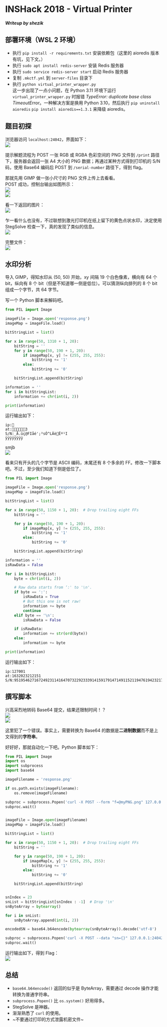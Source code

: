 # INSHack 2018 - Virtual Printer
***Writeup by shezik***

## 部署环境（WSL 2 环境）
- 执行 `pip install -r requirements.txt` 安装依赖包（这里的 aioredis 版本有坑，见下文。）
- 执行 `sudo apt install redis-server` 安装 Redis 服务器
- 执行 `sudo service redis-server start` 启动 Redis 服务器
- 复制 `.mkctf.yml` 到 `server-files` 目录下
- 执行 `python virtual_printer_wrapper.py`  
  这一步出现了一点小问题，在 Python 3.11 环境下运行 `virtual_printer_wrapper.py` 时报错 *TypeError: duplicate base class TimeoutError*。一种解决方案是换用 Python 3.10，然后执行 `pip uninstall aioredis` `pip install aioredis==1.3.1` 来降级 aioredis。

## 题目初探
浏览器访问 `localhost:24042`，界面如下：  
![](assets/mainPage.png)

提示解题流程为 POST 一张 RGB 或 RGBA 色彩空间的 PNG 文件到 `/print` 路径下，服务器会返回一张 A4 大小的 PNG 数据；再通过某种方式得到打印机的 S/N 码，使用 Base64 编码后 POST 到 `/serial-number` 路径下，得到 flag。

那就先用 GIMP 做一张小尺寸的 PNG 文件上传上去看看。  
POST 成功，控制台输出如图所示：  
![](assets/serverLog.png)  
![](assets/curlResult.png)

看一下返回的图片：  
![](assets/response.png)

乍一看什么也没有，不过联想到激光打印机在纸上留下的黄色点状水印，决定使用 StegSolve 检查一下，真的发现了类似的信息。  
![](assets/stegSolve.png)

完整文件：  
![](assets/solved.bmp)

## 水印分析
导入 GIMP，得知水印从 (50, 50) 开始，xy 间隔 19 个白色像素，横向有 64 个 bit，纵向有 8 个 bit（但是不知道哪一侧是低位）。可以猜测纵向排列的 8 个 bit 组成一个字节，共 64 字节。

写一个 Python 脚本来解码吧。  
```python
from PIL import Image

imageFile = Image.open('response.png')
imageMap = imageFile.load()

bitStringList = list()

for x in range(50, 1310 + 1, 20):
    bitString = ''
    for y in range(50, 190 + 1, 20):
        if imageMap[x, y] != (255, 255, 255):
            bitString += '1'
        else:
            bitString += '0'

    bitStringList.append(bitString)

information = ''
for i in bitStringList:
    information += chr(int(i, 2))

print(information)
```

运行输出如下：  
```
ip:
at:3
S/N:_Ã.ùç@FIåé';³sÓ^LÂèËº¹I
ÿÿÿÿÿÿÿÿ
```

smjb  
![](assets/emotionalDamage.jpg)

看来只有开头的几个字节是 ASCII 编码，末尾还有 8 个多余的 FF。修改一下脚本吧。不过，至少我们知道下侧是低位了。  
```python
from PIL import Image

imageFile = Image.open('response.png')
imageMap = imageFile.load()

bitStringList = list()

for x in range(50, 1150 + 1, 20):  # Drop trailing eight FFs
    bitString = ''

    for y in range(50, 190 + 1, 20):
        if imageMap[x, y] != (255, 255, 255):
            bitString += '1'
        else:
            bitString += '0'

    bitStringList.append(bitString)

information = ''
isRawData = False

for i in bitStringList:
    byte = chr(int(i, 2))

    # Raw data starts from ‘:' to '\n'.
    if byte == ':':
        isRawData = True
        # But this one is not raw!
        information += byte
        continue
    elif byte == '\n':
        isRawData = False

    if isRawData:    
        information += str(ord(byte))
    else:
        information += byte

print(information)
```

运行输出如下：  
```
ip:127001
at:1632023212151
S/N:95195462716724923114164707322923339141591791471491152119476194232172031861852721073
```

## 撰写脚本
兴高采烈地转码 Base64 提交，结果还限制时间！？  
![](assets/tooLate.png)  
![](assets/emotionalDamage.jpg)

这里犯了一个错误。事实上，需要转换为 Base64 的数据是**二进制数据**而不是上文得到的**字符串**。

好好好，那就自动化一下吧。Python 脚本如下：  
```python
from PIL import Image
import os
import subprocess
import base64

imageFilename = 'response.png'

if os.path.exists(imageFilename):
    os.remove(imageFilename)

subproc = subprocess.Popen('curl -X POST --form "f=@myPNG.png" 127.0.0.1:24042/print --output response.png', shell=True)
subproc.wait()


imageFile = Image.open(imageFilename)
imageMap = imageFile.load()

bitStringList = list()

for x in range(50, 1150 + 1, 20):  # Drop trailing eight FFs
    bitString = ''

    for y in range(50, 190 + 1, 20):
        if imageMap[x, y] != (255, 255, 255):
            bitString += '1'
        else:
            bitString += '0'

    bitStringList.append(bitString)


snIndex = 23
snList = bitStringList[snIndex : -1]  # Drop '\n'
snByteArray = bytearray()

for i in snList:
    snByteArray.append(int(i, 2))

encodedSN = base64.b64encode(bytearray(snByteArray)).decode('utf-8')

subproc = subprocess.Popen('curl -X POST --data "sn={}" 127.0.0.1:24042/serial-number'.format(encodedSN), shell=True)
subproc.wait()
```

运行输出如下，得到 Flag：  
![](assets/getFlag.png)

## 总结
- `base64.b64encode()` 返回的似乎是 ByteArray，需要通过 decode 操作才能转换为普通字符串。
- `subprocess.Popen()` 比 `os.system()` 好用得多。
- StegSolve 是神器。
- 渐渐熟悉了 `curl` 的使用。
- ~不要通过打印的方式泄露机密文件~
